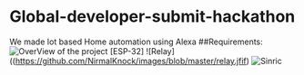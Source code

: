 # Global-developer-submit-hackathon
We made Iot based Home automation using Alexa
##Requirements:
![OverView of the project](https://github.com/NirmalKnock/images/blob/master/iot.jpg)
[ESP-32]
![Relay]((https://github.com/NirmalKnock/images/blob/master/relay.jfif)
![Sinric]()
